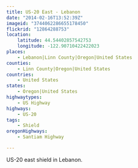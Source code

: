 ```yaml
---
title: US-20 East - Lebanon
date: "2014-02-16T13:52:39Z"
imageid: "3744062286655178450"
flickrid: "12864288753"
location:
    latitude: 44.54402857542753
    longitude: -122.90710422422023
places:
    - Lebanon|Linn County|Oregon|United States
counties:
    - Linn County|Oregon|United States
countries:
    - United States
states:
    - Oregon|United States
highwaytypes:
    - US Highway
highways:
    - US-20
tags:
    - Shield
oregonHighways:
    - Santiam Highway

---
```

US-20 east shield in Lebanon.